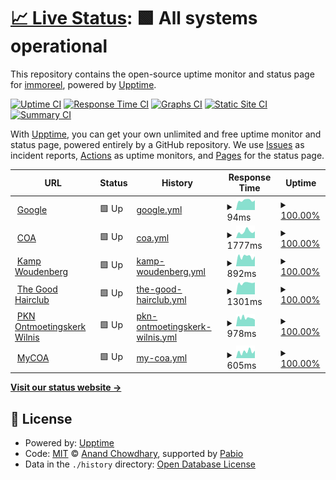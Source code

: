 # [📈 Live Status](https://demo.upptime.js.org): <!--live status--> **🟩 All systems operational**

This repository contains the open-source uptime monitor and status page for [immoreel](https://demo.upptime.js.org), powered by [Upptime](https://github.com/upptime/upptime).

[![Uptime CI](https://github.com/immoreel/upptime/workflows/Uptime%20CI/badge.svg)](https://github.com/immoreel/upptime/actions?query=workflow%3A%22Uptime+CI%22)
[![Response Time CI](https://github.com/immoreel/upptime/workflows/Response%20Time%20CI/badge.svg)](https://github.com/immoreel/upptime/actions?query=workflow%3A%22Response+Time+CI%22)
[![Graphs CI](https://github.com/immoreel/upptime/workflows/Graphs%20CI/badge.svg)](https://github.com/immoreel/upptime/actions?query=workflow%3A%22Graphs+CI%22)
[![Static Site CI](https://github.com/immoreel/upptime/workflows/Static%20Site%20CI/badge.svg)](https://github.com/immoreel/upptime/actions?query=workflow%3A%22Static+Site+CI%22)
[![Summary CI](https://github.com/immoreel/upptime/workflows/Summary%20CI/badge.svg)](https://github.com/immoreel/upptime/actions?query=workflow%3A%22Summary+CI%22)

With [Upptime](https://upptime.js.org), you can get your own unlimited and free uptime monitor and status page, powered entirely by a GitHub repository. We use [Issues](https://github.com/immoreel/upptime/issues) as incident reports, [Actions](https://github.com/immoreel/upptime/actions) as uptime monitors, and [Pages](https://demo.upptime.js.org) for the status page.

<!--start: status pages-->
<!-- This summary is generated by Upptime (https://github.com/upptime/upptime) -->
<!-- Do not edit this manually, your changes will be overwritten -->
<!-- prettier-ignore -->
| URL | Status | History | Response Time | Uptime |
| --- | ------ | ------- | ------------- | ------ |
| <img alt="" src="https://icons.duckduckgo.com/ip3/www.google.com.ico" height="13"> [Google](https://www.google.com) | 🟩 Up | [google.yml](https://github.com/immoreel/upptime/commits/HEAD/history/google.yml) | <details><summary><img alt="Response time graph" src="./graphs/google/response-time-week.png" height="20"> 94ms</summary><br><a href="https://immoreel.github.io/upptime/history/google"><img alt="Response time 273" src="https://img.shields.io/endpoint?url=https%3A%2F%2Fraw.githubusercontent.com%2Fimmoreel%2Fupptime%2FHEAD%2Fapi%2Fgoogle%2Fresponse-time.json"></a><br><a href="https://immoreel.github.io/upptime/history/google"><img alt="24-hour response time 110" src="https://img.shields.io/endpoint?url=https%3A%2F%2Fraw.githubusercontent.com%2Fimmoreel%2Fupptime%2FHEAD%2Fapi%2Fgoogle%2Fresponse-time-day.json"></a><br><a href="https://immoreel.github.io/upptime/history/google"><img alt="7-day response time 94" src="https://img.shields.io/endpoint?url=https%3A%2F%2Fraw.githubusercontent.com%2Fimmoreel%2Fupptime%2FHEAD%2Fapi%2Fgoogle%2Fresponse-time-week.json"></a><br><a href="https://immoreel.github.io/upptime/history/google"><img alt="30-day response time 273" src="https://img.shields.io/endpoint?url=https%3A%2F%2Fraw.githubusercontent.com%2Fimmoreel%2Fupptime%2FHEAD%2Fapi%2Fgoogle%2Fresponse-time-month.json"></a><br><a href="https://immoreel.github.io/upptime/history/google"><img alt="1-year response time 273" src="https://img.shields.io/endpoint?url=https%3A%2F%2Fraw.githubusercontent.com%2Fimmoreel%2Fupptime%2FHEAD%2Fapi%2Fgoogle%2Fresponse-time-year.json"></a></details> | <details><summary><a href="https://immoreel.github.io/upptime/history/google">100.00%</a></summary><a href="https://immoreel.github.io/upptime/history/google"><img alt="All-time uptime 100.00%" src="https://img.shields.io/endpoint?url=https%3A%2F%2Fraw.githubusercontent.com%2Fimmoreel%2Fupptime%2FHEAD%2Fapi%2Fgoogle%2Fuptime.json"></a><br><a href="https://immoreel.github.io/upptime/history/google"><img alt="24-hour uptime 100.00%" src="https://img.shields.io/endpoint?url=https%3A%2F%2Fraw.githubusercontent.com%2Fimmoreel%2Fupptime%2FHEAD%2Fapi%2Fgoogle%2Fuptime-day.json"></a><br><a href="https://immoreel.github.io/upptime/history/google"><img alt="7-day uptime 100.00%" src="https://img.shields.io/endpoint?url=https%3A%2F%2Fraw.githubusercontent.com%2Fimmoreel%2Fupptime%2FHEAD%2Fapi%2Fgoogle%2Fuptime-week.json"></a><br><a href="https://immoreel.github.io/upptime/history/google"><img alt="30-day uptime 100.00%" src="https://img.shields.io/endpoint?url=https%3A%2F%2Fraw.githubusercontent.com%2Fimmoreel%2Fupptime%2FHEAD%2Fapi%2Fgoogle%2Fuptime-month.json"></a><br><a href="https://immoreel.github.io/upptime/history/google"><img alt="1-year uptime 100.00%" src="https://img.shields.io/endpoint?url=https%3A%2F%2Fraw.githubusercontent.com%2Fimmoreel%2Fupptime%2FHEAD%2Fapi%2Fgoogle%2Fuptime-year.json"></a></details>
| <img alt="" src="https://icons.duckduckgo.com/ip3/www.coa.nl.ico" height="13"> [COA](https://www.coa.nl/nl) | 🟩 Up | [coa.yml](https://github.com/immoreel/upptime/commits/HEAD/history/coa.yml) | <details><summary><img alt="Response time graph" src="./graphs/coa/response-time-week.png" height="20"> 1777ms</summary><br><a href="https://immoreel.github.io/upptime/history/coa"><img alt="Response time 1505" src="https://img.shields.io/endpoint?url=https%3A%2F%2Fraw.githubusercontent.com%2Fimmoreel%2Fupptime%2FHEAD%2Fapi%2Fcoa%2Fresponse-time.json"></a><br><a href="https://immoreel.github.io/upptime/history/coa"><img alt="24-hour response time 1563" src="https://img.shields.io/endpoint?url=https%3A%2F%2Fraw.githubusercontent.com%2Fimmoreel%2Fupptime%2FHEAD%2Fapi%2Fcoa%2Fresponse-time-day.json"></a><br><a href="https://immoreel.github.io/upptime/history/coa"><img alt="7-day response time 1777" src="https://img.shields.io/endpoint?url=https%3A%2F%2Fraw.githubusercontent.com%2Fimmoreel%2Fupptime%2FHEAD%2Fapi%2Fcoa%2Fresponse-time-week.json"></a><br><a href="https://immoreel.github.io/upptime/history/coa"><img alt="30-day response time 1505" src="https://img.shields.io/endpoint?url=https%3A%2F%2Fraw.githubusercontent.com%2Fimmoreel%2Fupptime%2FHEAD%2Fapi%2Fcoa%2Fresponse-time-month.json"></a><br><a href="https://immoreel.github.io/upptime/history/coa"><img alt="1-year response time 1505" src="https://img.shields.io/endpoint?url=https%3A%2F%2Fraw.githubusercontent.com%2Fimmoreel%2Fupptime%2FHEAD%2Fapi%2Fcoa%2Fresponse-time-year.json"></a></details> | <details><summary><a href="https://immoreel.github.io/upptime/history/coa">100.00%</a></summary><a href="https://immoreel.github.io/upptime/history/coa"><img alt="All-time uptime 99.84%" src="https://img.shields.io/endpoint?url=https%3A%2F%2Fraw.githubusercontent.com%2Fimmoreel%2Fupptime%2FHEAD%2Fapi%2Fcoa%2Fuptime.json"></a><br><a href="https://immoreel.github.io/upptime/history/coa"><img alt="24-hour uptime 100.00%" src="https://img.shields.io/endpoint?url=https%3A%2F%2Fraw.githubusercontent.com%2Fimmoreel%2Fupptime%2FHEAD%2Fapi%2Fcoa%2Fuptime-day.json"></a><br><a href="https://immoreel.github.io/upptime/history/coa"><img alt="7-day uptime 100.00%" src="https://img.shields.io/endpoint?url=https%3A%2F%2Fraw.githubusercontent.com%2Fimmoreel%2Fupptime%2FHEAD%2Fapi%2Fcoa%2Fuptime-week.json"></a><br><a href="https://immoreel.github.io/upptime/history/coa"><img alt="30-day uptime 99.84%" src="https://img.shields.io/endpoint?url=https%3A%2F%2Fraw.githubusercontent.com%2Fimmoreel%2Fupptime%2FHEAD%2Fapi%2Fcoa%2Fuptime-month.json"></a><br><a href="https://immoreel.github.io/upptime/history/coa"><img alt="1-year uptime 99.84%" src="https://img.shields.io/endpoint?url=https%3A%2F%2Fraw.githubusercontent.com%2Fimmoreel%2Fupptime%2FHEAD%2Fapi%2Fcoa%2Fuptime-year.json"></a></details>
| <img alt="" src="https://icons.duckduckgo.com/ip3/www.kampwoudenberg.nl.ico" height="13"> [Kamp Woudenberg](https://www.kampwoudenberg.nl) | 🟩 Up | [kamp-woudenberg.yml](https://github.com/immoreel/upptime/commits/HEAD/history/kamp-woudenberg.yml) | <details><summary><img alt="Response time graph" src="./graphs/kamp-woudenberg/response-time-week.png" height="20"> 892ms</summary><br><a href="https://immoreel.github.io/upptime/history/kamp-woudenberg"><img alt="Response time 903" src="https://img.shields.io/endpoint?url=https%3A%2F%2Fraw.githubusercontent.com%2Fimmoreel%2Fupptime%2FHEAD%2Fapi%2Fkamp-woudenberg%2Fresponse-time.json"></a><br><a href="https://immoreel.github.io/upptime/history/kamp-woudenberg"><img alt="24-hour response time 976" src="https://img.shields.io/endpoint?url=https%3A%2F%2Fraw.githubusercontent.com%2Fimmoreel%2Fupptime%2FHEAD%2Fapi%2Fkamp-woudenberg%2Fresponse-time-day.json"></a><br><a href="https://immoreel.github.io/upptime/history/kamp-woudenberg"><img alt="7-day response time 892" src="https://img.shields.io/endpoint?url=https%3A%2F%2Fraw.githubusercontent.com%2Fimmoreel%2Fupptime%2FHEAD%2Fapi%2Fkamp-woudenberg%2Fresponse-time-week.json"></a><br><a href="https://immoreel.github.io/upptime/history/kamp-woudenberg"><img alt="30-day response time 903" src="https://img.shields.io/endpoint?url=https%3A%2F%2Fraw.githubusercontent.com%2Fimmoreel%2Fupptime%2FHEAD%2Fapi%2Fkamp-woudenberg%2Fresponse-time-month.json"></a><br><a href="https://immoreel.github.io/upptime/history/kamp-woudenberg"><img alt="1-year response time 903" src="https://img.shields.io/endpoint?url=https%3A%2F%2Fraw.githubusercontent.com%2Fimmoreel%2Fupptime%2FHEAD%2Fapi%2Fkamp-woudenberg%2Fresponse-time-year.json"></a></details> | <details><summary><a href="https://immoreel.github.io/upptime/history/kamp-woudenberg">100.00%</a></summary><a href="https://immoreel.github.io/upptime/history/kamp-woudenberg"><img alt="All-time uptime 100.00%" src="https://img.shields.io/endpoint?url=https%3A%2F%2Fraw.githubusercontent.com%2Fimmoreel%2Fupptime%2FHEAD%2Fapi%2Fkamp-woudenberg%2Fuptime.json"></a><br><a href="https://immoreel.github.io/upptime/history/kamp-woudenberg"><img alt="24-hour uptime 100.00%" src="https://img.shields.io/endpoint?url=https%3A%2F%2Fraw.githubusercontent.com%2Fimmoreel%2Fupptime%2FHEAD%2Fapi%2Fkamp-woudenberg%2Fuptime-day.json"></a><br><a href="https://immoreel.github.io/upptime/history/kamp-woudenberg"><img alt="7-day uptime 100.00%" src="https://img.shields.io/endpoint?url=https%3A%2F%2Fraw.githubusercontent.com%2Fimmoreel%2Fupptime%2FHEAD%2Fapi%2Fkamp-woudenberg%2Fuptime-week.json"></a><br><a href="https://immoreel.github.io/upptime/history/kamp-woudenberg"><img alt="30-day uptime 100.00%" src="https://img.shields.io/endpoint?url=https%3A%2F%2Fraw.githubusercontent.com%2Fimmoreel%2Fupptime%2FHEAD%2Fapi%2Fkamp-woudenberg%2Fuptime-month.json"></a><br><a href="https://immoreel.github.io/upptime/history/kamp-woudenberg"><img alt="1-year uptime 100.00%" src="https://img.shields.io/endpoint?url=https%3A%2F%2Fraw.githubusercontent.com%2Fimmoreel%2Fupptime%2FHEAD%2Fapi%2Fkamp-woudenberg%2Fuptime-year.json"></a></details>
| <img alt="" src="https://icons.duckduckgo.com/ip3/thegoodhairclub.nl.ico" height="13"> [The Good Hairclub](https://thegoodhairclub.nl) | 🟩 Up | [the-good-hairclub.yml](https://github.com/immoreel/upptime/commits/HEAD/history/the-good-hairclub.yml) | <details><summary><img alt="Response time graph" src="./graphs/the-good-hairclub/response-time-week.png" height="20"> 1301ms</summary><br><a href="https://immoreel.github.io/upptime/history/the-good-hairclub"><img alt="Response time 1271" src="https://img.shields.io/endpoint?url=https%3A%2F%2Fraw.githubusercontent.com%2Fimmoreel%2Fupptime%2FHEAD%2Fapi%2Fthe-good-hairclub%2Fresponse-time.json"></a><br><a href="https://immoreel.github.io/upptime/history/the-good-hairclub"><img alt="24-hour response time 1526" src="https://img.shields.io/endpoint?url=https%3A%2F%2Fraw.githubusercontent.com%2Fimmoreel%2Fupptime%2FHEAD%2Fapi%2Fthe-good-hairclub%2Fresponse-time-day.json"></a><br><a href="https://immoreel.github.io/upptime/history/the-good-hairclub"><img alt="7-day response time 1301" src="https://img.shields.io/endpoint?url=https%3A%2F%2Fraw.githubusercontent.com%2Fimmoreel%2Fupptime%2FHEAD%2Fapi%2Fthe-good-hairclub%2Fresponse-time-week.json"></a><br><a href="https://immoreel.github.io/upptime/history/the-good-hairclub"><img alt="30-day response time 1271" src="https://img.shields.io/endpoint?url=https%3A%2F%2Fraw.githubusercontent.com%2Fimmoreel%2Fupptime%2FHEAD%2Fapi%2Fthe-good-hairclub%2Fresponse-time-month.json"></a><br><a href="https://immoreel.github.io/upptime/history/the-good-hairclub"><img alt="1-year response time 1271" src="https://img.shields.io/endpoint?url=https%3A%2F%2Fraw.githubusercontent.com%2Fimmoreel%2Fupptime%2FHEAD%2Fapi%2Fthe-good-hairclub%2Fresponse-time-year.json"></a></details> | <details><summary><a href="https://immoreel.github.io/upptime/history/the-good-hairclub">100.00%</a></summary><a href="https://immoreel.github.io/upptime/history/the-good-hairclub"><img alt="All-time uptime 100.00%" src="https://img.shields.io/endpoint?url=https%3A%2F%2Fraw.githubusercontent.com%2Fimmoreel%2Fupptime%2FHEAD%2Fapi%2Fthe-good-hairclub%2Fuptime.json"></a><br><a href="https://immoreel.github.io/upptime/history/the-good-hairclub"><img alt="24-hour uptime 100.00%" src="https://img.shields.io/endpoint?url=https%3A%2F%2Fraw.githubusercontent.com%2Fimmoreel%2Fupptime%2FHEAD%2Fapi%2Fthe-good-hairclub%2Fuptime-day.json"></a><br><a href="https://immoreel.github.io/upptime/history/the-good-hairclub"><img alt="7-day uptime 100.00%" src="https://img.shields.io/endpoint?url=https%3A%2F%2Fraw.githubusercontent.com%2Fimmoreel%2Fupptime%2FHEAD%2Fapi%2Fthe-good-hairclub%2Fuptime-week.json"></a><br><a href="https://immoreel.github.io/upptime/history/the-good-hairclub"><img alt="30-day uptime 100.00%" src="https://img.shields.io/endpoint?url=https%3A%2F%2Fraw.githubusercontent.com%2Fimmoreel%2Fupptime%2FHEAD%2Fapi%2Fthe-good-hairclub%2Fuptime-month.json"></a><br><a href="https://immoreel.github.io/upptime/history/the-good-hairclub"><img alt="1-year uptime 100.00%" src="https://img.shields.io/endpoint?url=https%3A%2F%2Fraw.githubusercontent.com%2Fimmoreel%2Fupptime%2FHEAD%2Fapi%2Fthe-good-hairclub%2Fuptime-year.json"></a></details>
| <img alt="" src="https://icons.duckduckgo.com/ip3/pknontmoetingskerkwilnis.nl.ico" height="13"> [PKN Ontmoetingskerk Wilnis](https://pknontmoetingskerkwilnis.nl) | 🟩 Up | [pkn-ontmoetingskerk-wilnis.yml](https://github.com/immoreel/upptime/commits/HEAD/history/pkn-ontmoetingskerk-wilnis.yml) | <details><summary><img alt="Response time graph" src="./graphs/pkn-ontmoetingskerk-wilnis/response-time-week.png" height="20"> 978ms</summary><br><a href="https://immoreel.github.io/upptime/history/pkn-ontmoetingskerk-wilnis"><img alt="Response time 1010" src="https://img.shields.io/endpoint?url=https%3A%2F%2Fraw.githubusercontent.com%2Fimmoreel%2Fupptime%2FHEAD%2Fapi%2Fpkn-ontmoetingskerk-wilnis%2Fresponse-time.json"></a><br><a href="https://immoreel.github.io/upptime/history/pkn-ontmoetingskerk-wilnis"><img alt="24-hour response time 745" src="https://img.shields.io/endpoint?url=https%3A%2F%2Fraw.githubusercontent.com%2Fimmoreel%2Fupptime%2FHEAD%2Fapi%2Fpkn-ontmoetingskerk-wilnis%2Fresponse-time-day.json"></a><br><a href="https://immoreel.github.io/upptime/history/pkn-ontmoetingskerk-wilnis"><img alt="7-day response time 978" src="https://img.shields.io/endpoint?url=https%3A%2F%2Fraw.githubusercontent.com%2Fimmoreel%2Fupptime%2FHEAD%2Fapi%2Fpkn-ontmoetingskerk-wilnis%2Fresponse-time-week.json"></a><br><a href="https://immoreel.github.io/upptime/history/pkn-ontmoetingskerk-wilnis"><img alt="30-day response time 1010" src="https://img.shields.io/endpoint?url=https%3A%2F%2Fraw.githubusercontent.com%2Fimmoreel%2Fupptime%2FHEAD%2Fapi%2Fpkn-ontmoetingskerk-wilnis%2Fresponse-time-month.json"></a><br><a href="https://immoreel.github.io/upptime/history/pkn-ontmoetingskerk-wilnis"><img alt="1-year response time 1010" src="https://img.shields.io/endpoint?url=https%3A%2F%2Fraw.githubusercontent.com%2Fimmoreel%2Fupptime%2FHEAD%2Fapi%2Fpkn-ontmoetingskerk-wilnis%2Fresponse-time-year.json"></a></details> | <details><summary><a href="https://immoreel.github.io/upptime/history/pkn-ontmoetingskerk-wilnis">100.00%</a></summary><a href="https://immoreel.github.io/upptime/history/pkn-ontmoetingskerk-wilnis"><img alt="All-time uptime 100.00%" src="https://img.shields.io/endpoint?url=https%3A%2F%2Fraw.githubusercontent.com%2Fimmoreel%2Fupptime%2FHEAD%2Fapi%2Fpkn-ontmoetingskerk-wilnis%2Fuptime.json"></a><br><a href="https://immoreel.github.io/upptime/history/pkn-ontmoetingskerk-wilnis"><img alt="24-hour uptime 100.00%" src="https://img.shields.io/endpoint?url=https%3A%2F%2Fraw.githubusercontent.com%2Fimmoreel%2Fupptime%2FHEAD%2Fapi%2Fpkn-ontmoetingskerk-wilnis%2Fuptime-day.json"></a><br><a href="https://immoreel.github.io/upptime/history/pkn-ontmoetingskerk-wilnis"><img alt="7-day uptime 100.00%" src="https://img.shields.io/endpoint?url=https%3A%2F%2Fraw.githubusercontent.com%2Fimmoreel%2Fupptime%2FHEAD%2Fapi%2Fpkn-ontmoetingskerk-wilnis%2Fuptime-week.json"></a><br><a href="https://immoreel.github.io/upptime/history/pkn-ontmoetingskerk-wilnis"><img alt="30-day uptime 100.00%" src="https://img.shields.io/endpoint?url=https%3A%2F%2Fraw.githubusercontent.com%2Fimmoreel%2Fupptime%2FHEAD%2Fapi%2Fpkn-ontmoetingskerk-wilnis%2Fuptime-month.json"></a><br><a href="https://immoreel.github.io/upptime/history/pkn-ontmoetingskerk-wilnis"><img alt="1-year uptime 100.00%" src="https://img.shields.io/endpoint?url=https%3A%2F%2Fraw.githubusercontent.com%2Fimmoreel%2Fupptime%2FHEAD%2Fapi%2Fpkn-ontmoetingskerk-wilnis%2Fuptime-year.json"></a></details>
| <img alt="" src="https://icons.duckduckgo.com/ip3/www.mycoa.nl.ico" height="13"> [MyCOA](https://www.mycoa.nl/nl) | 🟩 Up | [my-coa.yml](https://github.com/immoreel/upptime/commits/HEAD/history/my-coa.yml) | <details><summary><img alt="Response time graph" src="./graphs/my-coa/response-time-week.png" height="20"> 605ms</summary><br><a href="https://immoreel.github.io/upptime/history/my-coa"><img alt="Response time 800" src="https://img.shields.io/endpoint?url=https%3A%2F%2Fraw.githubusercontent.com%2Fimmoreel%2Fupptime%2FHEAD%2Fapi%2Fmy-coa%2Fresponse-time.json"></a><br><a href="https://immoreel.github.io/upptime/history/my-coa"><img alt="24-hour response time 665" src="https://img.shields.io/endpoint?url=https%3A%2F%2Fraw.githubusercontent.com%2Fimmoreel%2Fupptime%2FHEAD%2Fapi%2Fmy-coa%2Fresponse-time-day.json"></a><br><a href="https://immoreel.github.io/upptime/history/my-coa"><img alt="7-day response time 605" src="https://img.shields.io/endpoint?url=https%3A%2F%2Fraw.githubusercontent.com%2Fimmoreel%2Fupptime%2FHEAD%2Fapi%2Fmy-coa%2Fresponse-time-week.json"></a><br><a href="https://immoreel.github.io/upptime/history/my-coa"><img alt="30-day response time 800" src="https://img.shields.io/endpoint?url=https%3A%2F%2Fraw.githubusercontent.com%2Fimmoreel%2Fupptime%2FHEAD%2Fapi%2Fmy-coa%2Fresponse-time-month.json"></a><br><a href="https://immoreel.github.io/upptime/history/my-coa"><img alt="1-year response time 800" src="https://img.shields.io/endpoint?url=https%3A%2F%2Fraw.githubusercontent.com%2Fimmoreel%2Fupptime%2FHEAD%2Fapi%2Fmy-coa%2Fresponse-time-year.json"></a></details> | <details><summary><a href="https://immoreel.github.io/upptime/history/my-coa">100.00%</a></summary><a href="https://immoreel.github.io/upptime/history/my-coa"><img alt="All-time uptime 100.00%" src="https://img.shields.io/endpoint?url=https%3A%2F%2Fraw.githubusercontent.com%2Fimmoreel%2Fupptime%2FHEAD%2Fapi%2Fmy-coa%2Fuptime.json"></a><br><a href="https://immoreel.github.io/upptime/history/my-coa"><img alt="24-hour uptime 100.00%" src="https://img.shields.io/endpoint?url=https%3A%2F%2Fraw.githubusercontent.com%2Fimmoreel%2Fupptime%2FHEAD%2Fapi%2Fmy-coa%2Fuptime-day.json"></a><br><a href="https://immoreel.github.io/upptime/history/my-coa"><img alt="7-day uptime 100.00%" src="https://img.shields.io/endpoint?url=https%3A%2F%2Fraw.githubusercontent.com%2Fimmoreel%2Fupptime%2FHEAD%2Fapi%2Fmy-coa%2Fuptime-week.json"></a><br><a href="https://immoreel.github.io/upptime/history/my-coa"><img alt="30-day uptime 100.00%" src="https://img.shields.io/endpoint?url=https%3A%2F%2Fraw.githubusercontent.com%2Fimmoreel%2Fupptime%2FHEAD%2Fapi%2Fmy-coa%2Fuptime-month.json"></a><br><a href="https://immoreel.github.io/upptime/history/my-coa"><img alt="1-year uptime 100.00%" src="https://img.shields.io/endpoint?url=https%3A%2F%2Fraw.githubusercontent.com%2Fimmoreel%2Fupptime%2FHEAD%2Fapi%2Fmy-coa%2Fuptime-year.json"></a></details>

<!--end: status pages-->

[**Visit our status website →**](https://demo.upptime.js.org)

## 📄 License

- Powered by: [Upptime](https://github.com/upptime/upptime)
- Code: [MIT](./LICENSE) © [Anand Chowdhary](https://anandchowdhary.com), supported by [Pabio](https://pabio.com)
- Data in the `./history` directory: [Open Database License](https://opendatacommons.org/licenses/odbl/1-0/)
